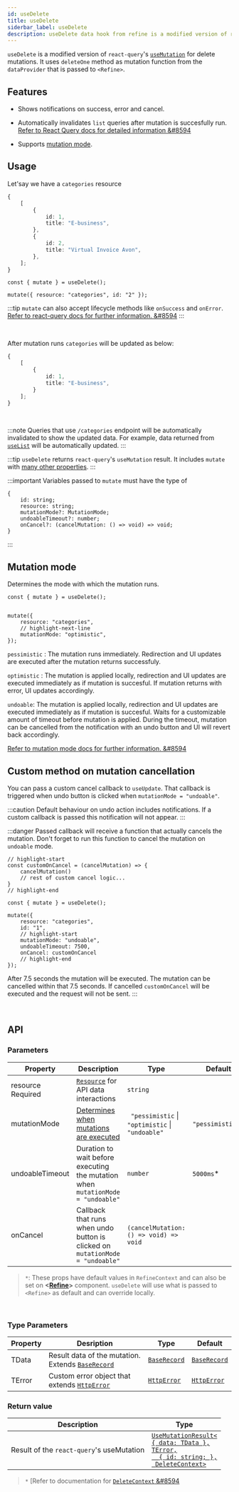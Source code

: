 ```yaml
---
id: useDelete
title: useDelete
siderbar_label: useDelete
description: useDelete data hook from refine is a modified version of react-query's useMutation for delete mutations
---
```


`useDelete` is a modified version of `react-query`'s [`useMutation`](https://react-query.tanstack.com/reference/useMutation#) for delete mutations. It uses `deleteOne` method as mutation function from the `dataProvider` that is passed to `<Refine>`.

## Features

* Shows notifications on success, error and cancel.

* Automatically invalidates `list` queries after mutation is succesfully run.
[Refer to React Query docs for detailed information &#8594](https://react-query.tanstack.com/guides/invalidations-from-mutations)

* Supports [mutation mode](#mutation-mode).


## Usage

Let'say we have a `categories` resource

```ts title="https://api.fake-rest.refine.dev/categories"
{
    [
        {
            id: 1,
            title: "E-business",
        },
        {
            id: 2,
            title: "Virtual Invoice Avon",
        },
    ];
}
```

```tsx
const { mutate } = useDelete();

mutate({ resource: "categories", id: "2" });
```

:::tip
`mutate` can also accept lifecycle methods like `onSuccess` and `onError`.
[Refer to react-query docs for further information. &#8594](https://react-query.tanstack.com/guides/mutations#mutation-side-effects)
:::

<br/>

After mutation runs `categories` will be updated as below:

```ts title="https://api.fake-rest.refine.dev/categories"
{
    [
        {
            id: 1,
            title: "E-business",
        }
    ];
}
```
<br/>

:::note
Queries that use `/categories` endpoint will be automatically invalidated to show the updated data. For example, data returned from [`useList`](useList.md) will be automatically updated.
:::

:::tip
`useDelete` returns `react-query`'s `useMutation` result. It includes `mutate` with  [many other properties](https://react-query.tanstack.com/reference/useMutation).
:::

:::important
Variables passed to `mutate` must have the type of

```tsx
{
    id: string;
    resource: string;
    mutationMode?: MutationMode;
    undoableTimeout?: number;
    onCancel?: (cancelMutation: () => void) => void;
}
```
:::

## Mutation mode

Determines the mode with which the mutation runs.

```tsx
const { mutate } = useDelete();


mutate({ 
    resource: "categories", 
    // highlight-next-line
    mutationMode: "optimistic",
});

```
 `pessimistic` : The mutation runs immediately. Redirection and UI updates are executed after the mutation returns successfuly.

 `optimistic` : The mutation is applied locally, redirection and UI updates are executed immediately as if mutation is succesful. If mutation returns with error, UI updates accordingly.

 `undoable`: The mutation is applied locally, redirection and UI updates are executed immediately as if mutation is succesful. Waits for a customizable amount of timeout before mutation is applied. During the timeout, mutation can be cancelled from the notification with an undo button and UI will revert back accordingly.


[Refer to mutation mode docs for further information. &#8594](#)


## Custom method on mutation cancellation
You can pass a custom cancel callback to `useUpdate`. That callback is triggered when undo button is clicked when  `mutationMode = "undoable"`.

:::caution
Default behaviour on undo action includes notifications. If a custom callback is passed this notification will not appear.
:::

:::danger
Passed callback will receive a function that actually cancels the mutation. Don't forget to run this function to cancel the mutation on `undoable` mode.

```tsx
// highlight-start
const customOnCancel = (cancelMutation) => {
    cancelMutation()
    // rest of custom cancel logic...
}
// highlight-end

const { mutate } = useDelete();

mutate({ 
    resource: "categories",
    id: "1",
    // highlight-start
    mutationMode: "undoable",
    undoableTimeout: 7500,
    onCancel: customOnCancel
    // highlight-end
});

```
After 7.5 seconds the mutation will be executed. The mutation can be cancelled within that 7.5 seconds. If cancelled `customOnCancel` will be executed and the request will not be sent.
:::

<br />

## API

### Parameters


| Property                                            | Description                                                                     | Type                                             | Default          |
| --------------------------------------------------- | ------------------------------------------------------------------------------- | ------------------------------------------------ | ---------------- |
| resource  <div className=" required">Required</div> | [`Resource`](#) for API data interactions                                       | `string`                                         |                  |
| mutationMode                                        | [Determines when mutations are executed](#)                                     | ` "pessimistic` \| `"optimistic` \| `"undoable"` | `"pessimistic"`* |
| undoableTimeout                                     | Duration to wait before executing the mutation when `mutationMode = "undoable"` | `number`                                         | `5000ms`*        |
| onCancel                                            | Callback that runs when undo button is clicked on `mutationMode = "undoable"`   | `(cancelMutation: () => void) => void`           |                  |

>`*`: These props have default values in `RefineContext` and can also be set on **<[Refine](#)>** component. `useDelete` will use what is passed to `<Refine>` as default and can override locally.

<br/>

### Type Parameters

| Property | Desription                                                                    | Type                                     | Default                                  |
| -------- | ----------------------------------------------------------------------------- | ---------------------------------------- | ---------------------------------------- |
| TData    | Result data of the mutation. Extends [`BaseRecord`](../../interfaces.md#baserecord) | [`BaseRecord`](../../interfaces.md#baserecord) | [`BaseRecord`](../../interfaces.md#baserecord) |
| TError   | Custom error object that extends [`HttpError`](../../interfaces.md#httperror)       | [`HttpError`](../../interfaces.md#httperror)   | [`HttpError`](../../interfaces.md#httperror)   |

### Return value

 | Description                               | Type                                                                                                                                                               |
 | ----------------------------------------- | ------------------------------------------------------------------------------------------------------------------------------------------------------------------ |
 | Result of the `react-query`'s useMutation | [`UseMutationResult<`<br/>`{ data: TData },`<br/>`TError,`<br/>`  { id: string; },`<br/>` DeleteContext>`](https://react-query.tanstack.com/reference/useMutation) |

>`*` [Refer to documentation for [`DeleteContext` &#8594](#)

